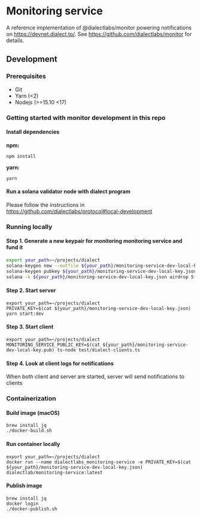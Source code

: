 # Monitoring service

A reference implementation of @dialectlabs/monitor powering notifications on https://devnet.dialect.to/.
See https://github.com/dialectlabs/monitor for details.

## Development

### Prerequisites

- Git
- Yarn (<2)
- Nodejs (>=15.10 <17)

### Getting started with monitor development in this repo

#### Install dependencies

**npm:**

```shell
npm install
```

**yarn:**

```shell
yarn
```

#### Run a solana validator node with dialect program

Please follow the instructions in https://github.com/dialectlabs/protocol#local-development

### Running locally

#### Step 1. Generate a new keypair for monitoring monitoring service and fund it

```bash
export your_path=~/projects/dialect
solana-keygen new --outfile ${your_path}/monitoring-service-dev-local-key.json
solana-keygen pubkey ${your_path}/monitoring-service-dev-local-key.json > ${your_path}/monitoring-service-dev-local-key.pub
solana -k ${your_path}/monitoring-service-dev-local-key.json airdrop 5
```

#### Step 2. Start server

```shell
export your_path=~/projects/dialect
PRIVATE_KEY=$(cat ${your_path}/monitoring-service-dev-local-key.json) yarn start:dev
```

#### Step 3. Start client

```shell
export your_path=~/projects/dialect
MONITORING_SERVICE_PUBLIC_KEY=$(cat ${your_path}/monitoring-service-dev-local-key.pub) ts-node test/dialect-clients.ts
```

#### Step 4. Look at client logs for notifications

When both client and server are started, server will send notifications to clients

### Containerization

#### Build image (macOS)

```shell
brew install jq
./docker-build.sh
```

#### Run container locally

```shell
export your_path=~/projects/dialect
docker run --name dialectlabs_monitoring-service -e PRIVATE_KEY=$(cat ${your_path}/monitoring-service-dev-local-key.json) dialectlab/monitoring-service:latest 
```

#### Publish image

```shell
brew install jq
docker login
./docker-publish.sh
```